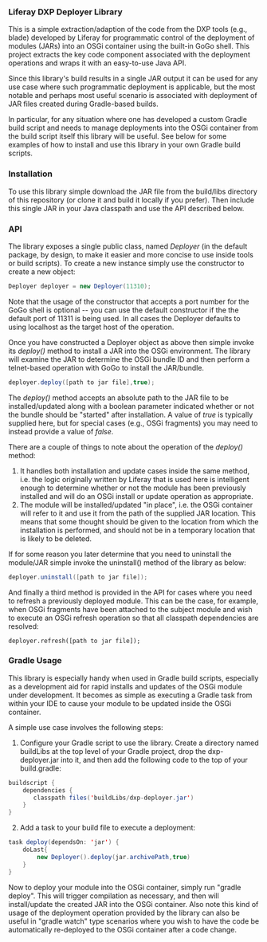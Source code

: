 ### Liferay DXP Deployer Library

This is a simple extraction/adaption of the code from the DXP tools (e.g., blade) developed by Liferay for programmatic control of the deployment of modules (JARs) into an OSGi container using the built-in GoGo shell. This project extracts the key code component associated with the deployment operations and wraps it with an easy-to-use Java API.

Since this library's build results in a single JAR output it can be used for any use case where such programmatic deployment is applicable, but the most notable and perhaps most useful scenario is associated with deployment of JAR files created during Gradle-based builds.

In particular, for any situation where one has developed a custom Gradle build script and needs to manage deployments into the OSGi container from the build script itself this library will be useful. See below for some examples of how to install and use this library in your own Gradle build scripts.

### Installation

To use this library simple download the JAR file from the build/libs directory of this repository (or clone it and build it locally if you prefer). Then include this single JAR in your Java classpath and use the API described below.

### API

The library exposes a single public class, named *Deployer* (in the default package, by design, to make it easier and more concise to use inside tools or build scripts). To create a new instance simply use the constructor to create a new object:

```java
Deployer deployer = new Deployer(11310);
```

Note that the usage of the constructor that accepts a port number for the GoGo shell is optional -- you can use the default constructor if the the default port of 11311 is being used. In all cases the Deployer defaults to using localhost as the target host of the operation.

Once you have constructed a Deployer object as above then simple invoke its *deploy()* method to install a JAR into the OSGi environment. The library will examine the JAR to determine the OSGi bundle ID and then perform a telnet-based operation with GoGo to install the JAR/bundle.

```java
deployer.deploy([path to jar file],true);
```

The *deploy()* method accepts an absolute path to the JAR file to be installed/updated along with a boolean parameter indicated whether or not the bundle should be "started" after installation. A value of *true* is typically supplied here, but for special cases (e.g., OSGi fragments) you may need to instead provide a value of *false*.

There are a couple of things to note about the operation of the *deploy()* method:

1. It handles both installation and update cases inside the same method, i.e. the logic originally written by Liferay that is used here is intelligent enough to determine whether or not the module has been previously installed and will do an OSGi install or update operation as appropriate.
2. The module will be installed/updated "in place", i.e. the OSGi container will refer to it and use it from the path of the supplied JAR location. This means that some thought should be given to the location from which the installation is performed, and should not be in a temporary location that is likely to be deleted.

If for some reason you later determine that you need to uninstall the module/JAR simple invoke the uninstall() method of the library as below:

```java
deployer.uninstall([path to jar file]);
```

And finally a third method is provided in the API for cases where you need to refresh a previously deployed module. This can be the case, for example, when OSGi fragments have been attached to the subject module and wish to execute an OSGi refresh operation so that all classpath dependencies are resolved:

```
deployer.refresh([path to jar file]);
```

### Gradle Usage

This library is especially handy when used in Gradle build scripts, especially as a development aid for rapid installs and updates of the OSGi module under development. It becomes as simple as executing a Gradle task from within your IDE to cause your module to be updated inside the OSGi container.

A simple use case involves the following steps:

1. Configure your Gradle script to use the library. Create a directory named buildLibs at the top level of your Gradle project, drop the dxp-deployer.jar into it, and then add the following code to the top of your build.gradle:

```java
buildscript {
    dependencies {
       classpath files('buildLibs/dxp-deployer.jar')
    }
}
```

2. Add a task to your build file to execute a deployment:

```java
task deploy(dependsOn: 'jar') {
    doLast{
        new Deployer().deploy(jar.archivePath,true)
    }
}
```

Now to deploy your module into the OSGi container, simply run "gradle deploy". This will trigger compilation as necessary, and then will install/update the created JAR into the OSGi container.  Also note this kind of usage of the deployment operation provided by the library can also be useful in "gradle watch" type scenarios where you wish to have the code be automatically re-deployed to the OSGi container after a code change.
